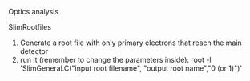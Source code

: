 Optics analysis

SlimRootfiles
1. Generate a root file with only primary electrons that reach the main detector
2. run it (remember to change the parameters inside):
   root -l 'SlimGeneral.C("input root filename", "output root name","0 (or 1)")'


